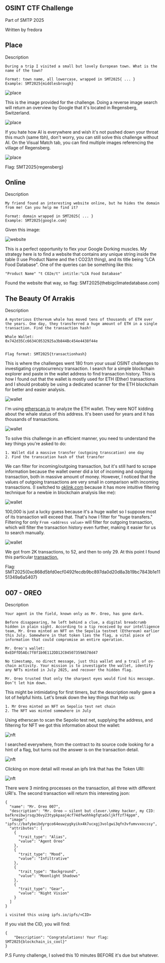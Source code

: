 ## OSINT CTF Challenge

Part of SMTP 2025

Written by fredora

## Place

Description

```
During a trip I visited a small but lovely European town. What is the name of the town?

Format: town name, all lowercase, wrapped in SMT2025{ ... }
Example: SMT2025{middlesbrough}
```

![place](/smt-2025/images/place.png)

This is the image provided for the challenge. Doing a reverse image search will return an overview by Google that it's located in Regensberg, Switzerland. 

![place](/smt-2025/images/regensberg-1.png)

If you hate how AI is everywhere and wish it's not pushed down your throat this much (same tbh), don't worry, you can still solve this challenge without AI. On the Visual Match tab, you can find multiple images referencing the village of Regensberg.

![place](/smt-2025/images/regensberg-2.png)

Flag: SMT2025{regensberg}

## Online

Description

```
My friend found an interesting website online, but he hides the domain from me! Can you help me find it?

Format: domain wrapped in SMT2025{ ... }
Example: SMT2025{google.com}
```

Given this image:

![website](/smt-2025/images/website.jpg)

This is a perfect opportunity to flex your Google Dorking muscles. My strategy here is to find a website that contains any unique string inside the table (I use Product Name and the t CO23/t thing), and its title being "LCA Food Database". One of the queries can be something like this:

```
"Product Name" "t CO2e/t" intitle:"LCA Food Database"
```

Found the website that way, so flag: SMT2025{thebigclimatedatabase.com}

## The Beauty Of Arrakis

Description

```
A mysterious Ethereum whale has moved tens of thousands of ETH over the years. One day, they transferred a huge amount of ETH in a single transaction. Find the transaction hash!

Whale Wallet:
0x742d35Cc6634C0532925a3b844Bc454e4438f44e


Flag format: SMT2025{transactionhash}
```

This is where the challenges went 180 from your usual OSINT challenges to investigating cryptocurrency transaction. I search for a simple blockchain explorer and paste in the wallet address to find transaction history. This is how I found out that the wallet is mostly used for ETH (Ether) transactions and I should probably be using a dedicated scanner for the ETH blockchain for better and easier analysis.

![wallet](/smt-2025/images/eth-1.png)

I'm using [etherscan.io](https://etherscan.io/) to analyze the ETH wallet. They were NOT kidding about the whale status of this address. It's been used for years and it has thousands of transactions.

![wallet](/smt-2025/images/eth-2.png)

To solve this challenge in an efficient manner, you need to understand the key things you're asked to do: 

```
1. Wallet did a massive transfer (outgoing transcation) one day
2. Find the transcation hash of that transfer
```

We can filter for incoming/outgoing transaction, but it's still hard to scrape information because the wallet owner did a lot of incoming and outgoing transaction, both in massive amount of money. However, I noticed that the values of outgoing transactions are very small in comparison with incoming transactions. (I switched to [oklink.com](https://oklink.com/) because it has more intuitive filtering technique for a newbie in blockchain analysis like me):

![wallet](/smt-2025/images/eth-3.png)

100,000 is just a lucky guess because it's a huge wallet so I suppose most of its transaction will exceed that. That's how I filter for "huge transfers." Filtering for only `From <address value>` will filter for outgoing transaction, which will filter the transaction history even further, making it easier for us to search manually.

![wallet](/smt-2025/images/eth-4.png)

We got from 2K transactions, to 52, and then to only 29. At this point I found this particular [transaction.](https://www.oklink.com/ethereum/tx/0xc868d5bfd0ecf0492fecdb9bc897da0d20d8a3b19bc7843b1e1151349a6a5407)

Flag: SMT2025{0xc868d5bfd0ecf0492fecdb9bc897da0d20d8a3b19bc7843b1e1151349a6a5407}

## 007 - OREO

Description

```
Your agent in the field, known only as Mr. Oreo, has gone dark.

Before disappearing, he left behind a clue, a digital breadcrumb hidden in plain sight. According to a tip received by our intelligence team, Mr. Oreo minted an NFT on the Sepolia testnet (Ethereum) earlier this July. Somewhere in that token lies the flag, a vital piece of information that could compromise an entire operation.

Mr. Oreo's wallet:
0xEDFfD5AEc7f8f1b9E112DD12C04507359A578d47

No timestamp, no direct message, just this wallet and a trail of on-chain activity. Your mission is to investigate the wallet, identify any NFTs minted in July 2025, and recover the hidden flag.

Mr. Oreo trusted that only the sharpest eyes would find his message. Don’t let him down.
```

This might be intimidating for first timers, but the description really gave a lot of helpful hints. Let's break down the key things that help us:

```
1. Mr Oreo minted an NFT on Sepolio test net chain
2. The NFT was minted somewhere in July
```

Using etherscan to scan the Sepolio test net, supplying the address, and filtering for NFT we got this information about the wallet:

![nft](/smt-2025/images/nft-1.png)

I searched everywhere, from the contract to its source code looking for a hint of a flag, but turns out the answer is on the transaction detail. 

![nft](/smt-2025/images/nft-2.png)

Clicking on more detail will reveal an ipfs link that has the Token URI:

![nft](/smt-2025/images/nft-3.png)

There were 3 minting processes on the transaction, all three with different URI's. The second transaction will return this interesting json:

```
{
  "name": "Mr. Oreo 007",
  "description": "Mr. Oreo — silent but clever.\nHey hacker, my CID: bafkreibwjrsqy36vy23typkpaaj4cf74dfwohhkgfqtadxljkffzf74ppm",
  "image": "ipfs://bafybeibdyrgco64euwzygkyikx4k7ucxgj3volgwi3qfn3vfumvvxocssy",
  "attributes": [
    {
      "trait_type": "Alias",
      "value": "Agent Oreo"
    },
    {
      "trait_type": "Mood",
      "value": "Infiltrative"
    },
    {
      "trait_type": "Background",
      "value": "Moonlight Shadows"
    },
    {
      "trait_type": "Gear",
      "value": "Night Vision"
    }
  ]
}

i visited this using ipfs.io/ipfs/<CID>
```

If you visit the CID, you will find:

```
{
    "Description": "Congratulations! Your flag: SMT2025{blockchain_is_cool}"
}
```

P.S Funny challenge, I solved this 10 minutes BEFORE it's due but whatever. 